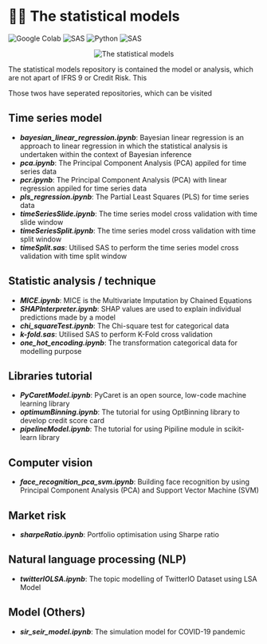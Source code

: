 # ✍🏻 The statistical models

![Google Colab](https://img.shields.io/badge/Editor-Google%20Colab-brightgreen)
![SAS](https://img.shields.io/badge/Editor-SAS-brightgreen)
![Python](https://img.shields.io/badge/Code-Python-blue)
![SAS](https://img.shields.io/badge/Code-SAS-blue)

<p align="center">
  <img src="https://research.phoenix.edu/sites/default/files/blogpost/images/statistical-analysis-hero.jpg" alt="The statistical models"/>
</p>

The statistical models repository is contained the model or analysis, which are not apart of IFRS 9 or Credit Risk. This


Those twos have seperated repositories, which can be visited

## Time series model
* ***bayesian_linear_regression.ipynb***: Bayesian linear regression is an approach to linear regression in which the statistical analysis is undertaken within the context of Bayesian inference
* ***pca.ipynb***: The Principal Component Analysis (PCA) appiled for time series data
* ***pcr.ipynb***: The Principal Component Analysis (PCA) with linear regression appiled for time series data
* ***pls_regression.ipynb***: The Partial Least Squares (PLS) for time series data
* ***timeSeriesSlide.ipynb***: The time series model cross validation with time slide window
* ***timeSeriesSplit.ipynb***: The time series model cross validation with time split window
* ***timeSplit.sas***: Utilised SAS to perform the time series model cross validation with time split window

## Statistic analysis / technique
* ***MICE.ipynb***: MICE is the Multivariate Imputation by Chained Equations
* ***SHAPInterpreter.ipynb***: SHAP values are used to explain individual predictions made by a model
* ***chi_squareTest.ipynb***: The Chi-square test for categorical data
* ***k-fold.sas***: Utilised SAS to perform K-Fold cross validation
* ***one_hot_encoding.ipynb***: The transformation categorical data for modelling purpose

## Libraries tutorial
* ***PyCaretModel.ipynb***: PyCaret is an open source, low-code machine learning library
* ***optimumBinning.ipynb***: The tutorial for using OptBinning library to develop credit score card
* ***pipelineModel.ipynb***: The tutorial for using Pipiline module in scikit-learn library

## Computer vision
* ***face_recognition_pca_svm.ipynb***: Building face recognition by using Principal Component Analysis (PCA) and Support Vector Machine (SVM)

## Market risk
* ***sharpeRatio.ipynb***: Portfolio optimisation using Sharpe ratio

## Natural language processing (NLP)
* ***twitterIOLSA.ipynb***: The topic modelling of TwitterIO Dataset using LSA Model

## Model (Others)
* ***sir_seir_model.ipynb***: The simulation model for COVID-19 pandemic
